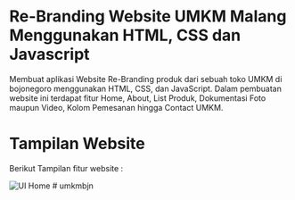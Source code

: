 # Re-Branding Website UMKM Malang Menggunakan HTML, CSS dan Javascript

Membuat aplikasi Website Re-Branding produk dari sebuah toko UMKM di bojonegoro menggunakan HTML, CSS, dan JavaScript. Dalam pembuatan website ini terdapat fitur Home, About, List Produk, Dokumentasi Foto maupun Video, Kolom Pemesanan hingga Contact UMKM.

# Tampilan Website

Berikut Tampilan fitur website :

![UI Home](https://github.com/syadessya26/Website-Produk-UMKM-Menggunakan-HTML-CSS-dan-Javascript/assets/81345337/1fb69473-7506-41e9-a48e-5bc8807db433)
#   u m k m b j n  
 